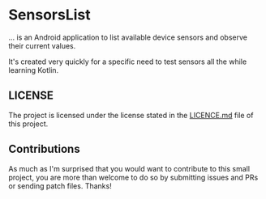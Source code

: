 # SensorsList

... is an Android application to list available device sensors and
observe their current values.

It's created very quickly for a specific need to test sensors all the while
learning Kotlin.

## LICENSE
The project is licensed under the license stated in the [LICENCE.md](LICENSE.md) file of this project.

## Contributions
As much as I'm surprised that you would want to contribute to this small project, you are more
than welcome to do so by submitting issues and PRs or sending patch files. Thanks!

